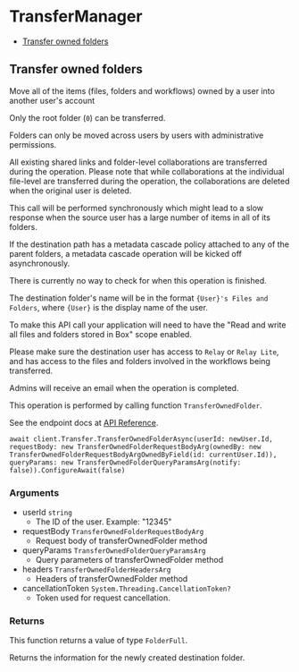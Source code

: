 # TransferManager


- [Transfer owned folders](#transfer-owned-folders)

## Transfer owned folders

Move all of the items (files, folders and workflows) owned by a user into
another user's account

Only the root folder (`0`) can be transferred.

Folders can only be moved across users by users with administrative
permissions.

All existing shared links and folder-level collaborations are transferred
during the operation. Please note that while collaborations at the individual
file-level are transferred during the operation, the collaborations are
deleted when the original user is deleted.

This call will be performed synchronously which might lead to a slow response
when the source user has a large number of items in all of its folders.

If the destination path has a metadata cascade policy attached to any of
the parent folders, a metadata cascade operation will be kicked off
asynchronously.

There is currently no way to check for when this operation is finished.

The destination folder's name will be in the format `{User}'s Files and
Folders`, where `{User}` is the display name of the user.

To make this API call your application will need to have the "Read and write
all files and folders stored in Box" scope enabled.

Please make sure the destination user has access to `Relay` or `Relay Lite`,
and has access to the files and folders involved in the workflows being
transferred.

Admins will receive an email when the operation is completed.

This operation is performed by calling function `TransferOwnedFolder`.

See the endpoint docs at
[API Reference](https://developer.box.com/reference/put-users-id-folders-0/).

<!-- sample put_users_id_folders_0 -->
```
await client.Transfer.TransferOwnedFolderAsync(userId: newUser.Id, requestBody: new TransferOwnedFolderRequestBodyArg(ownedBy: new TransferOwnedFolderRequestBodyArgOwnedByField(id: currentUser.Id)), queryParams: new TransferOwnedFolderQueryParamsArg(notify: false)).ConfigureAwait(false)
```

### Arguments

- userId `string`
  - The ID of the user. Example: "12345"
- requestBody `TransferOwnedFolderRequestBodyArg`
  - Request body of transferOwnedFolder method
- queryParams `TransferOwnedFolderQueryParamsArg`
  - Query parameters of transferOwnedFolder method
- headers `TransferOwnedFolderHeadersArg`
  - Headers of transferOwnedFolder method
- cancellationToken `System.Threading.CancellationToken?`
  - Token used for request cancellation.


### Returns

This function returns a value of type `FolderFull`.

Returns the information for the newly created
destination folder.


